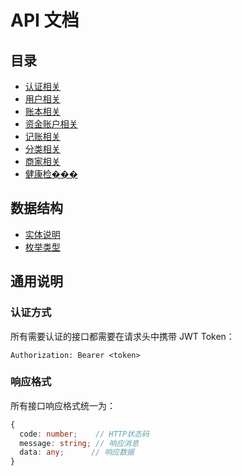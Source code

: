 # API 文档

## 目录
- [认证相关](api/auth.md)
- [用户相关](api/user.md)
- [账本相关](api/account-book.md)
- [资金账户相关](api/account-fund.md)
- [记账相关](api/account-item.md)
- [分类相关](api/category.md)
- [商家相关](api/shop.md)
- [健康检���](api/health.md)

## 数据结构
- [实体说明](entities.md)
- [枚举类型](enums.md)

## 通用说明

### 认证方式
所有需要认证的接口都需要在请求头中携带 JWT Token：
```
Authorization: Bearer <token>
```

### 响应格式
所有接口响应格式统一为：
```typescript
{
  code: number;    // HTTP状态码
  message: string; // 响应消息
  data: any;      // 响应数据
}
```
